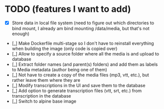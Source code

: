 # TODO (features I want to add)
- [X] Store data in local file system (need to figure out which directories to bind mount, I already am bind mounting /data/media, but that's not enough)
- [_] Make Dockerfile multi-stage so I don't have to reinstall everything when building the image (only code is copied over)
- [_] Allow to specify a source folder where all the media is and upload to database
- [_] Extract folder names (and parent(s) folders) and add them as labels to Media metadata (author being one of them)
- [_] Not have to create a copy of the media files (mp3, vtt, etc.), but rather leave them where they are
- [_] Modify transcriptions in the UI and save them to the database
- [_] Add option to generate transcription files (vtt, srt, etc.) from transcription in the database
- [_] Switch to alpine base image